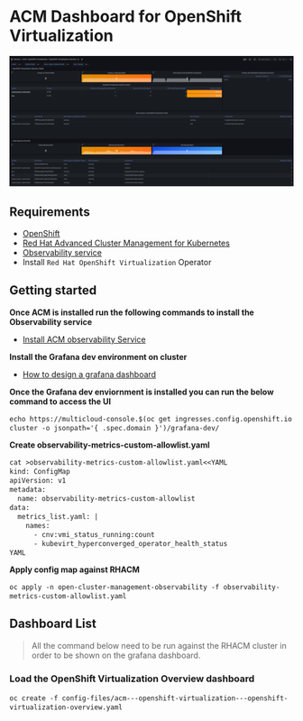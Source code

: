 # ACM Dashboard for OpenShift Virtualization

![OpenShift Virtualization Overview dashboard](/images/dashboard-screenshot.png)

## Requirements
* [OpenShift](https://www.openshift.com/)
* [Red Hat Advanced Cluster Management for Kubernetes](https://access.redhat.com/documentation/en-us/red_hat_advanced_cluster_management_for_kubernetes/2.4)
*  [Observability service](https://access.redhat.com/documentation/en-us/red_hat_advanced_cluster_management_for_kubernetes/2.4/html/observability/observing-environments-intro#enable-observability)
* Install `Red Hat OpenShift Virtualization` Operator

## Getting started
**Once ACM is installed run the following commands to install the Observability service**
* [Install ACM observability Service](install-acm-observability-service.md)

**Install the Grafana dev environment on cluster**
* [How to design a grafana dashboard](https://github.com/open-cluster-management/multicluster-observability-operator/tree/main/tools)


**Once the Grafana dev enviornment is installed you can run the below command to access the UI**
```
echo https://multicloud-console.$(oc get ingresses.config.openshift.io cluster -o jsonpath='{ .spec.domain }')/grafana-dev/
```

**Create observability-metrics-custom-allowlist.yaml**
```
cat >observability-metrics-custom-allowlist.yaml<<YAML
kind: ConfigMap
apiVersion: v1
metadata:
  name: observability-metrics-custom-allowlist
data:
  metrics_list.yaml: |
    names:
      - cnv:vmi_status_running:count
      - kubevirt_hyperconverged_operator_health_status
YAML
```

**Apply config map against RHACM**
```
oc apply -n open-cluster-management-observability -f observability-metrics-custom-allowlist.yaml
```

## Dashboard List
> All the command below need to be run against the RHACM cluster in order to be shown on the grafana dashboard.

### Load the OpenShift Virtualization Overview dashboard
```
oc create -f config-files/acm---openshift-virtualization---openshift-virtualization-overview.yaml
```
